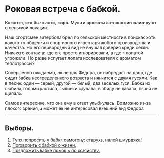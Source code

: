 #  Роковая встреча с бабкой.
Кажется, это было лето, жара. Мухи и ароматы активно сигнализируют о сельской локации.

Наш спортсмен литербола брел по сельской местности в поисках хоть какого-то общения и спортивного инвентаря любого производства и качества.
Но его первородный вид не внушал доверия среди селян. Никакого контакта: где его просто игнорировали, а где и лопатой угрожали. Но разве испугает лопата исследователя с ароматом теплотрассы? 

Совершенно ожидаемо, но не для Федора, он набредает на двор, где сидит бабка неопределенного возраста и нянчится с двумя гусями. Как в песне: один — серый, другой — белый, два веселых гуся. Бабка их любила, годами растила, пылинки сдувала, в обиду не давала, перья не щипала.

Самое интересное, что она ему в ответ улыбнулась. Возможно из-за плохого зрения, а может ее не интересовал внешний вид Федора.

__________
## Выборы.
1. [Тупо попросить у бабки самогону: старуха, налей шмурдяка!](endes/Лови&#32;топор!.md)
2. [Поговорить с бабкой о жизни.](./Бабкина&#32;история.md)
3. [Предложить бабке помощь по хозяйству.](Взаимовыгодное_сотрудничество.md)
